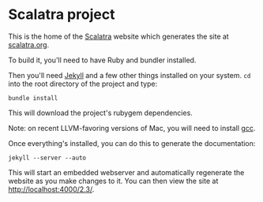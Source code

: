 # Scalatra project

This is the home of the [Scalatra](http://github.com/scalatra/scalatra/)
website which generates the site at [scalatra.org](http://scalatra.org).

To build it, you'll need to have Ruby and bundler installed.

Then you'll need [Jekyll](https://github.com/mojombo/jekyll) and a 
few other things installed on your system. `cd` into the root directory
of the project and type:

```
bundle install
```

This will download the project's rubygem dependencies.

Note: on recent LLVM-favoring versions of Mac, you will need to install
[gcc](https://github.com/kennethreitz/osx-gcc-installer).

Once everything's installed, you can do this to generate the documentation:

```
jekyll --server --auto
```

This will start an embedded webserver and automatically regenerate the website
as you make changes to it. You can then view the site at 
[http://localhost:4000/2.3/](http://localhost:4000/2.3/).
